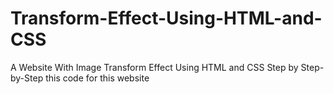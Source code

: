 # Transform-Effect-Using-HTML-and-CSS
 A Website With Image Transform Effect Using HTML and CSS Step by Step-by-Step this code for this website 
